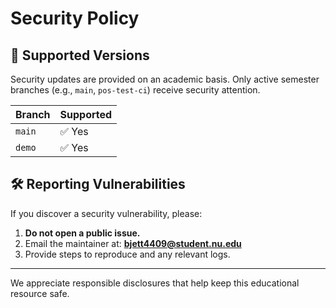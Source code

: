 # Security Policy

## 🔐 Supported Versions

Security updates are provided on an academic basis. Only active semester branches (e.g., `main`, `pos-test-ci`) receive security attention.

| Branch        | Supported |
|---------------|-----------|
| `main`        | ✅ Yes     |
| `demo`        | ✅ Yes     |

## 🛠 Reporting Vulnerabilities

If you discover a security vulnerability, please:

1. **Do not open a public issue.**
2. Email the maintainer at: **<bjett4409@student.nu.edu>**
3. Provide steps to reproduce and any relevant logs.

---

We appreciate responsible disclosures that help keep this educational resource safe.
